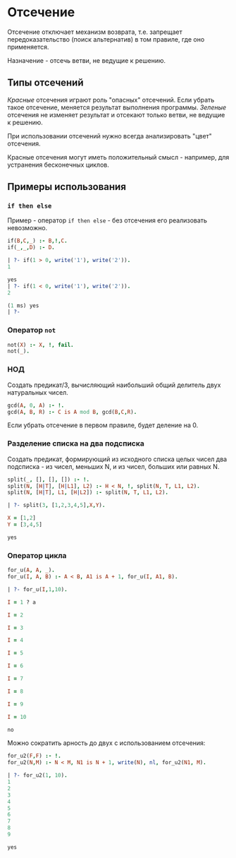 # Отсечение
Отсечение отключает механизм возврата, т.е. запрещает передоказательство (поиск альтернатив) в том правиле, где оно применяется.

Назначение - отсечь ветви, не ведущие к решению.

## Типы отсечений
*Красные* отсечения играют роль "опасных" отсечений. Если убрать такое отсечение, меняется результат выполнения программы. *Зеленые* отсечения не изменяет результат и отсекают только ветви, не ведущие к решению.

При использовании отсечений нужно всегда анализировать "цвет" отсечения.

Красные отсечения могут иметь положительный смысл - например, для устранения бесконечных циклов.
## Примеры использования
### `if then else`
Пример - оператор `if then else` - без отсечения его реализовать невозможно.
```prolog
if(B,C,_) :- B,!,C.
if(_,_,D) :- D.
```

```prolog
| ?- if(1 > 0, write('1'), write('2')).
1

yes
| ?- if(1 < 0, write('1'), write('2')).
2

(1 ms) yes
| ?-
```

### Оператор `not`
```prolog
not(X) :- X, !, fail.
not(_).
```

### НОД
Создать предикат/3, вычисляющий наибольший общий делитель двух натуральных чисел.

```prolog
gcd(A, 0, A) :- !.
gcd(A, B, R) :- C is A mod B, gcd(B,C,R).
```

Если убрать отсечение в первом правиле, будет деление на 0.

### Разделение списка на два подсписка
Создать предикат, формирующий из исходного списка целых чисел два подсписка - из чисел, меньших N, и из чисел, больших или равных N.

```prolog
split(_, [], [], []) :- !.
split(N, [H|T], [H|L1], L2) :- H < N, !, split(N, T, L1, L2).
split(N, [H|T], L1, [H|L2]) :- split(N, T, L1, L2).
```

```prolog
| ?- split(3, [1,2,3,4,5],X,Y).

X = [1,2]
Y = [3,4,5]

yes
```

### Оператор цикла
```prolog
for_u(A, A, _).
for_u(I, A, B) :- A < B, A1 is A + 1, for_u(I, A1, B).
```

```prolog
| ?- for_u(I,1,10).

I = 1 ? a

I = 2

I = 3

I = 4

I = 5

I = 6

I = 7

I = 8

I = 9

I = 10

no
```

Можно сократить арность до двух с использованием отсечения:
```prolog
for_u2(F,F) :- !.
for_u2(N,M) :- N < M, N1 is N + 1, write(N), nl, for_u2(N1, M).
```

```prolog
| ?- for_u2(1, 10).
1
2
3
4
5
6
7
8
9

yes

```

